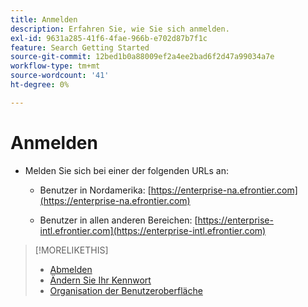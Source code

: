 ```yaml
---
title: Anmelden
description: Erfahren Sie, wie Sie sich anmelden.
exl-id: 9631a285-41f6-4fae-966b-e702d87b7f1c
feature: Search Getting Started
source-git-commit: 12bed1b0a88009ef2a4ee2bad6f2d47a99034a7e
workflow-type: tm+mt
source-wordcount: '41'
ht-degree: 0%

---
```


# Anmelden

<!-- update with new info -->

<!--

You can sign in to Search, Social, & Commerce directly or from within Adobe Experience Cloud.

## Sign in directly

 -->

* Melden Sie sich bei einer der folgenden URLs an:

   * Benutzer in Nordamerika: [https://enterprise-na.efrontier.com](https://enterprise-na.efrontier.com)

   * Benutzer in allen anderen Bereichen: [https://enterprise-intl.efrontier.com](https://enterprise-intl.efrontier.com)

<!--

## Sign in from Adobe Experience Cloud

>[!NOTE]
>
>Your company must be provisioned in Adobe Experience Cloud, and you must have [linked your Experience Cloud account to a Search, Social, & Commerce account](https://experiencecloud.adobe.com/resources/help/en_US/mcloud/organizations.html).

1. [Sign in to Adobe Experience Cloud](https://experienceleague.adobe.com/docs/core-services/interface/experience-cloud.html#signin).

1. In the top menu, select ![Solution selector](/help/search-social-commerce/assets/menu-icon.png "Solution selector").

1. In the submenu, select **[!UICONTROL Advertising Cloud]**.

-->

>[!MORELIKETHIS]
>
>* [Abmelden](sign-out.md)
>* [Ändern Sie Ihr Kennwort](/help/search-social-commerce/tools/password-change.md)
>* [Organisation der Benutzeroberfläche](user-interface.md)
